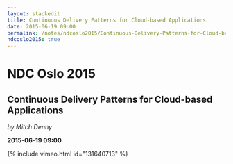 ```yaml
---
layout: stackedit
title: Continuous Delivery Patterns for Cloud-based Applications
date: 2015-06-19 09:00
permalink: /notes/ndcoslo2015/Continuous-Delivery-Patterns-for-Cloud-based-Applications.html
ndcoslo2015: true
---
```


# NDC Oslo 2015

## Continuous Delivery Patterns for Cloud-based Applications
*by Mitch Denny*

**2015-06-19 09:00**

{% include vimeo.html id="131640713" %}